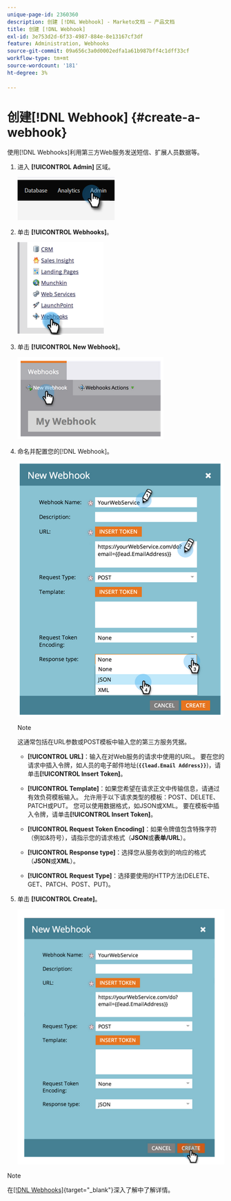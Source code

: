 ```yaml
---
unique-page-id: 2360360
description: 创建 [!DNL Webhook] - Marketo文档 — 产品文档
title: 创建 [!DNL Webhook]
exl-id: 3e753d2d-6f33-4987-884e-8e13167cf3df
feature: Administration, Webhooks
source-git-commit: 09a656c3a0d0002edfa1a61b987bff4c1dff33cf
workflow-type: tm+mt
source-wordcount: '181'
ht-degree: 3%

---
```


# 创建[!DNL Webhook] {#create-a-webhook}

使用[!DNL Webhooks]利用第三方Web服务发送短信、扩展人员数据等。

1. 进入 **[!UICONTROL Admin]** 区域。

   ![](assets/create-a-webhook-1.png)

1. 单击 **[!UICONTROL Webhooks]**。

   ![](assets/create-a-webhook-2.png)

1. 单击 **[!UICONTROL New Webhook]**。

   ![](assets/create-a-webhook-3.png)

1. 命名并配置您的[!DNL Webhook]。

   ![](assets/create-a-webhook-4.png)

   >[!NOTE]
   >
   >这通常包括在URL参数或POST模板中输入您的第三方服务凭据。

   * **[!UICONTROL URL]**：输入在对Web服务的请求中使用的URL。 要在您的请求中插入令牌，如人员的电子邮件地址(**`{{lead.Email Address}}`**)，请单击&#x200B;**[!UICONTROL Insert Token]**。

   * **[!UICONTROL Template]**：如果您希望在请求正文中传输信息，请通过有效负荷模板输入。 允许用于以下请求类型的模板：POST、DELETE、PATCH或PUT。 您可以使用数据格式，如JSON或XML。 要在模板中插入令牌，请单击&#x200B;**[!UICONTROL Insert Token]**。

   * **[!UICONTROL Request Token Encoding]**：如果令牌值包含特殊字符（例如&amp;符号），请指示您的请求格式（**JSON**&#x200B;或&#x200B;**表单/URL**）。

   * **[!UICONTROL Response type]**：选择您从服务收到的响应的格式（**JSON**&#x200B;或&#x200B;**XML**）。

   * **[!UICONTROL Request Type]**：选择要使用的HTTP方法(DELETE、GET、PATCH、POST、PUT)。

1. 单击 **[!UICONTROL Create]**。

   ![](assets/create-a-webhook-5.png)

>[!NOTE]
>
>在[[!DNL Webhooks]](https://experienceleague.adobe.com/en/docs/marketo-developer/marketo/webhooks/webhooks){target="_blank"}深入了解中了解详情。

